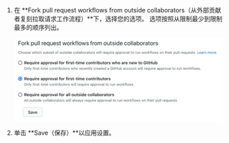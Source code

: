 1. 在 **Fork pull request workflows from outside collaborators（从外部贡献者复刻拉取请求工作流程）**下，选择您的选项。 选项按照从限制最少到限制最多的顺序列出。

   ![公共复刻工作流程批准设置](/assets/images/help/settings/actions-fork-pull-request-approval.png)
1. 单击 **Save（保存）**以应用设置。
